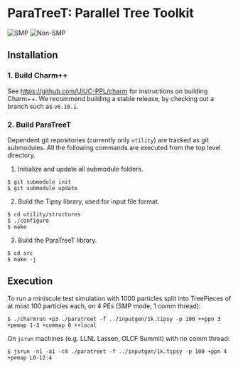 # ParaTreeT: Parallel Tree Toolkit

![SMP](https://github.com/paratreet/paratreet/workflows/SMP/badge.svg?branch=master)
![Non-SMP](https://github.com/paratreet/paratreet/workflows/Non-SMP/badge.svg?branch=master)

## Installation

### 1. Build Charm++

See https://github.com/UIUC-PPL/charm for instructions on building Charm++.
We recommend building a stable release, by checking out a branch such as `v6.10.1`.

### 2. Build ParaTreeT

Dependent git repositories (currently only `utility`) are tracked as git submodules.
All the following commands are executed from the top level directory.

1. Initialize and update all submodule folders.
```
$ git submodule init
$ git submodule update
```

2. Build the Tipsy library, used for input file format.
```
$ cd utility/structures
$ ./configure
$ make
```

3. Build the ParaTreeT library.
```
$ cd src
$ make -j
```

## Execution

To run a miniscule test simulation with 1000 particles split into TreePieces of at most 100 particles each, on 4 PEs (SMP mode, 1 comm thread):
```
$ ./charmrun +p3 ./paratreet -f ../inputgen/1k.tipsy -p 100 ++ppn 3 +pemap 1-3 +commap 0 ++local
```

On `jsrun` machines (e.g. LLNL Lassen, OLCF Summit) with no comm thread:
```
$ jsrun -n1 -a1 -c4 ./paratreet -f ../inputgen/1k.tipsy -p 100 +ppn 4 +pemap L0-12:4
```
